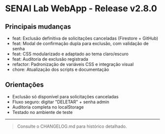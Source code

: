 # SENAI Lab WebApp - Release v2.8.0

## Principais mudanças
- feat: Exclusão definitiva de solicitações canceladas (Firestore + GitHub)
- feat: Modal de confirmação dupla para exclusão, com validação de senha
- feat: CSS modularizado e adaptado ao tema claro/escuro
- feat: Auditoria de exclusão registrada
- refactor: Padronização de variáveis CSS e integração visual
- chore: Atualização dos scripts e documentação

## Orientações
- Exclusão só disponível para solicitações canceladas
- Fluxo seguro: digitar "DELETAR" + senha admin
- Auditoria completa no localStorage
- Testado no ambiente de teste

---

> Consulte o CHANGELOG.md para histórico detalhado.
